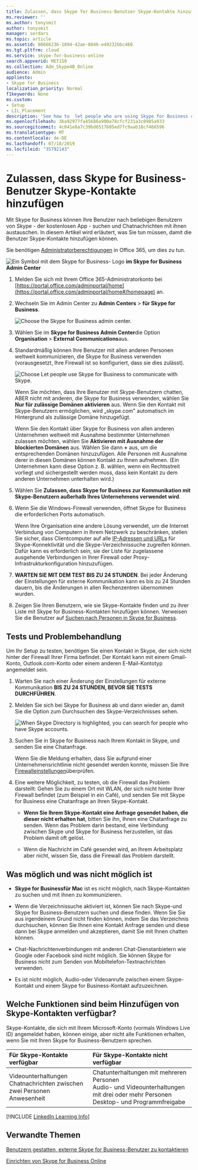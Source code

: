 ```yaml
---
title: Zulassen, dass Skype for Business-Benutzer Skype-Kontakte hinzufügen
ms.reviewer: ''
ms.author: tonysmit
author: tonysmit
manager: serdars
ms.topic: article
ms.assetid: 08666236-1894-42ae-8846-e49232bbc460
ms.tgt.pltfrm: cloud
ms.service: skype-for-business-online
search.appverid: MET150
ms.collection: Adm_Skype4B_Online
audience: Admin
appliesto:
- Skype for Business
localization_priority: Normal
f1keywords: None
ms.custom:
- Setup
- LIL_Placement
description: 'See how to  let people who are using Skype for Business contact Skype for Business users from outside your organization and add them to their list of contacts. '
ms.openlocfilehash: 3ba92977fa45686a900a78cfcf231a3c0985a933
ms.sourcegitcommit: 4c041e8a7c39bd6517605ed7fc9aab18cf466596
ms.translationtype: MT
ms.contentlocale: de-DE
ms.lasthandoff: 07/18/2019
ms.locfileid: "35792143"
---
```

# <a name="let-skype-for-business-users-add-skype-contacts"></a>Zulassen, dass Skype for Business-Benutzer Skype-Kontakte hinzufügen

Mit Skype for Business können Ihre Benutzer nach beliebigen Benutzern von Skype - der kostenlosen App - suchen und Chatnachrichten mit ihnen austauschen. In diesem Artikel wird erläutert, was Sie tun müssen, damit die Benutzer Skype-Kontakte hinzufügen können. 
  
Sie benötigen [Administratorberechtigungen](https://support.office.com/en-us/article/da585eea-f576-4f55-a1e0-87090b6aaa9d?ui=en-US&rs=en-US&ad=US) in Office 365, um dies zu tun.

![Ein Symbol mit dem Skype for Business-](../images/sfb-logo-30x30.png) Logo **im Skype for Business Admin Center**
  
1. Melden Sie sich mit Ihrem Office 365-Administratorkonto bei [https://portal.office.com/adminportal/home](https://portal.office.com/adminportal/home#/homepage) an.
    
2. Wechseln Sie im Admin Center zu **Admin Centers** > **für Skype for Business**. 
    
    ![Choose the Skype for Business admin center.](../images/376a7a45-e6e3-4716-be09-d2f294d885a2.png)
  
3. Wählen Sie im **Skype for Business Admin Center**die Option **Organisation** > **External Communications**aus. 
    
4. Standardmäßig können Ihre Benutzer mit allen anderen Personen weltweit kommunizieren, die Skype for Business verwenden (vorausgesetzt, Ihre Firewall ist so konfiguriert, dass sie dies zulässt). 
    
    ![Choose Let people use Skype for Business to communicate with Skype.](../images/333789f8-2ea6-4bbd-805b-18130f427999.png)
  
    Wenn Sie möchten, dass Ihre Benutzer mit Skype-Benutzern chatten, ABER nicht mit anderen, die Skype for Business verwenden, wählen Sie **Nur für zulässige Domänen aktivieren** aus. Wenn Sie den Kontakt mit Skype-Benutzern ermöglichen, wird „skype.com" automatisch im Hintergrund als zulässige Domäne hinzugefügt. 
    
    Wenn Sie den Kontakt über Skype for Business von allen anderen Unternehmen weltweit mit Ausnahme bestimmter Unternehmen zulassen möchten, wählen Sie **Aktivieren mit Ausnahme der blockierten Domänen** aus. Wählen Sie dann **+** aus, um die entsprechenden Domänen hinzuzufügen. Alle Personen mit Ausnahme derer in diesen Domänen können Kontakt zu Ihnen aufnehmen. (Ein Unternehmen kann diese Option z. B. wählen, wenn ein Rechtsstreit vorliegt und sichergestellt werden muss, dass kein Kontakt zu dem anderen Unternehmen unterhalten wird.)
    
5. Wählen Sie **Zulassen, dass Skype for Business zur Kommunikation mit Skype-Benutzern außerhalb Ihres Unternehmens verwendet wird**. 
    
6.  Wenn Sie die Windows-Firewall verwenden, öffnet Skype for Business die erforderlichen Ports automatisch.
    
    Wenn Ihre Organisation eine andere Lösung verwendet, um die Internet Verbindung von Computern in Ihrem Netzwerk zu beschränken, stellen Sie sicher, dass Clientcomputer auf alle [IP-Adressen und URLs](https://support.office.com/en-us/article/8548a211-3fe7-47cb-abb1-355ea5aa88a2) für Skype-Konnektivität und die Skype-Verzeichnissuche zugreifen können. Dafür kann es erforderlich sein, sie der Liste für zugelassene ausgehende Verbindungen in Ihrer Firewall oder Proxy-Infrastrukturkonfiguration hinzuzufügen.
    
7. **WARTEN SIE MIT DEM TEST BIS ZU 24 STUNDEN**. Bei jeder Änderung der Einstellungen für externe Kommunikation kann es bis zu 24 Stunden dauern, bis die Änderungen in allen Rechenzentren übernommen wurden.
    
8. Zeigen Sie Ihren Benutzern, wie sie Skype-Kontakte finden und zu ihrer Liste mit Skype for Business-Kontakten hinzufügen können. Verweisen Sie die Benutzer auf [Suchen nach Personen in Skype for Business](https://support.office.com/en-us/article/b12500ef-e37f-4d22-aade-c11277e53f19).
    
## <a name="test-and-troubleshoot"></a>Tests und Problembehandlung

Um Ihr Setup zu testen, benötigen Sie einen Kontakt in Skype, der sich nicht hinter der Firewall Ihrer Firma befindet. Der Kontakt kann mit einem Gmail-Konto, Outlook.com-Konto oder einem anderen E-Mail-Kontotyp angemeldet sein.
  
1. Warten Sie nach einer Änderung der Einstellungen für externe Kommunikation **BIS ZU 24 STUNDEN, BEVOR SIE TESTS DURCHFÜHREN**.
    
2. Melden Sie sich bei Skype for Business ab und dann wieder an, damit Sie die Option zum Durchsuchen des Skype-Verzeichnisses sehen. 
    
    ![When Skype Directory is highlighted, you can search for people who have Skype accounts.](../images/76ee9fab-1ac3-4f4a-9569-f5f2606dbb7a.png)
  
3. Suchen Sie in Skype for Business nach Ihrem Kontakt in Skype, und senden Sie eine Chatanfrage. 
    
    Wenn Sie die Meldung erhalten, dass Sie aufgrund einer Unternehmensrichtlinie nicht gesendet werden konnte, müssen Sie Ihre [Firewalleinstellungen](https://support.office.com/en-us/article/8548a211-3fe7-47cb-abb1-355ea5aa88a2)überprüfen. 
    
4. Eine weitere Möglichkeit, zu testen, ob die Firewall das Problem darstellt: Gehen Sie zu einem Ort mit WLAN, der sich nicht hinter Ihrer Firewall befindet (zum Beispiel in ein Café), und senden Sie mit Skype for Business eine Chatanfrage an Ihren Skype-Kontakt. 
    
   - **Wenn Sie Ihrem Skype-Kontakt eine Anfrage gesendet haben, die dieser nicht erhalten hat**, bitten Sie ihn, Ihnen eine Chatanfrage zu senden. Wenn das Problem darin bestand, eine Verbindung zwischen Skype und Skype for Business herzustellen, ist das Problem damit oft gelöst.
    
   - Wenn die Nachricht im Café gesendet wird, an Ihrem Arbeitsplatz aber nicht, wissen Sie, dass die Firewall das Problem darstellt. 
    
## <a name="what-you-can-and-cant-do"></a>Was möglich und was nicht möglich ist

- **Skype for Businessfür Mac** ist es nicht möglich, nach Skype-Kontakten zu suchen und mit ihnen zu kommunizieren.
    
- Wenn die Verzeichnissuche aktiviert ist, können Sie nach Skype-und Skype for Business-Benutzern suchen und diese finden. Wenn Sie Sie aus irgendeinem Grund nicht finden können, indem Sie das Verzeichnis durchsuchen, können Sie Ihnen eine Kontakt Anfrage senden und diese dann bei Skype anmelden und akzeptieren, damit Sie mit Ihnen chatten können. 
    
- Chat-Nachrichtenverbindungen mit anderen Chat-Dienstanbietern wie Google oder Facebook sind nicht möglich. Sie können Skype for Business nicht zum Senden von Mobiltelefon-Textnachrichten verwenden.

- Es ist nicht möglich, Audio-oder Videoanrufe zwischen einem Skype-Kontakt und einem Skype for Business-Kontakt aufzuzeichnen.
    
## <a name="what-features-are-available-when-adding-skype-contacts"></a>Welche Funktionen sind beim Hinzufügen von Skype-Kontakten verfügbar?

Skype-Kontakte, die sich mit Ihrem Microsoft-Konto (vormals Windows Live ID) angemeldet haben, können einige, aber nicht alle Funktionen erhalten, wenn Sie mit Ihren Skype for Business-Benutzern sprechen.
  
|**Für Skype-Kontakte verfügbar**|**Für Skype-Kontakte nicht verfügbar**|
|:-----|:-----|
| Videounterhaltungen <br/>  Chatnachrichten zwischen zwei Personen <br/>  Anwesenheit <br/> | Chatunterhaltungen mit mehreren Personen <br/>  Audio- und Videounterhaltungen mit drei oder mehr Personen <br/>  Desktop- und Programmfreigabe <br/> |
   
[!INCLUDE [LinkedIn Learning Info](../../common/office/linkedin-learning-info.md)]
   
## <a name="related-topics"></a>Verwandte Themen

[Benutzern gestatten, externe Skype for Business-Benutzer zu kontaktieren](allow-users-to-contact-external-skype-for-business-users.md)
  
[Einrichten von Skype for Business Online](set-up-skype-for-business-online.md)

  
 
